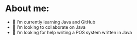 # About me: 

<!--
**CosInnego/CosInnego** is a ✨ _special_ ✨ repository because its `README.md` (this file) appears on your GitHub profile.

Here are some ideas to get you started:
- 🔭 I’m currently working on ...
- 💬 Ask me about ...
- 📫 How to reach me: ...
- 😄 Pronouns: ...
- ⚡ Fun fact: ...
-->

- 🌱 I’m currently learning Java and GitHub
- 👯 I’m looking to collaborate on Java
- 🤔 I’m looking for help writing a POS system written in Java


